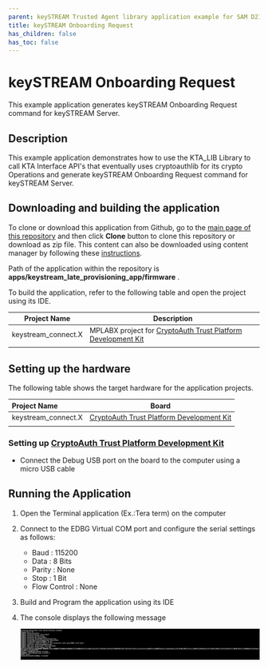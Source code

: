 ```yaml
---
parent: keySTREAM Trusted Agent library application example for SAM D21 family
title: keySTREAM Onboarding Request 
has_children: false
has_toc: false
---
```


# keySTREAM Onboarding Request
This example application generates keySTREAM Onboarding Request command for keySTREAM Server.

## Description
This example application demonstrates how to use the KTA_LIB Library to call KTA Interface API's that eventually uses cryptoauthlib for its crypto Operations and generate keySTREAM Onboarding Request command for keySTREAM Server.

## Downloading and building the application

To clone or download this application from Github, go to the [main page of this repository](https://github.com/Kudelski-IoT/keySTREAM_provisioning) and then click **Clone** button to clone this repository or download as zip file.
This content can also be downloaded using content manager by following these [instructions](https://github.com/Microchip-MPLAB-Harmony/contentmanager/wiki).

Path of the application within the repository is **apps/keystream_late_provisioning_app/firmware** .

To build the application, refer to the following table and open the project using its IDE.

| Project Name      | Description                                    |
| ----------------- | ---------------------------------------------- |
| keystream_connect.X | MPLABX project for [CryptoAuth Trust Platform Development Kit](https://www.microchip.com/en-us/development-tool/DM320118) |
|||

## Setting up the hardware

The following table shows the target hardware for the application projects.

| Project Name| Board|
|:---------|:---------:|
| keystream_connect.X | [CryptoAuth Trust Platform Development Kit](https://www.microchip.com/en-us/development-tool/DM320118)
|||

### Setting up [CryptoAuth Trust Platform Development Kit](https://www.microchip.com/en-us/development-tool/DM320118)

- Connect the Debug USB port on the board to the computer using a micro USB cable

## Running the Application

1. Open the Terminal application (Ex.:Tera term) on the computer
2. Connect to the EDBG Virtual COM port and configure the serial settings as follows:
    - Baud : 115200
    - Data : 8 Bits
    - Parity : None
    - Stop : 1 Bit
    - Flow Control : None
3. Build and Program the application using its IDE
4. The console displays the following message

    ![output](images/keystream_onboarding_request.png)